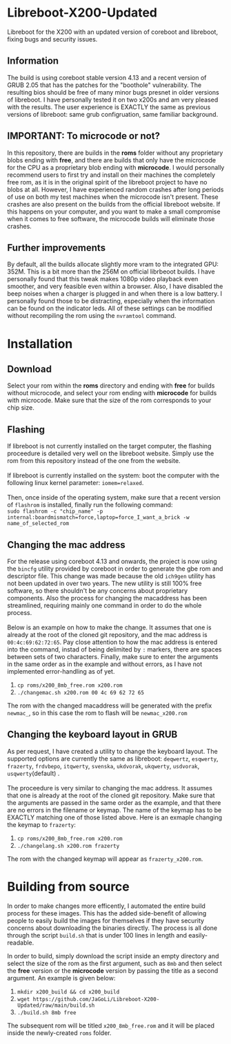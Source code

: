 # Libreboot-X200-Updated
Libreboot for the X200 with an updated version of coreboot and libreboot, fixing bugs and security issues.

## Information
The build is using coreboot stable version 4.13 and a recent version of GRUB 2.05 that has the patches for the "boothole" vulnerability. The resulting bios should be free of many minor bugs presnet in older versions of libreboot. I have personally tested it on two x200s and am very pleased with the results. The user experience is EXACTLY the same as previous versions of libreboot: same grub configruation, same familiar background.

## IMPORTANT: To microcode or not?
In this repository, there are builds in the **roms** folder without any proprietary blobs ending with **free**, and there are builds that only have the microcode for the CPU as a proprietary blob ending with **microcode**. I would personally recommend users to first try and install on their machines the completely free rom, as it is in the original spirit of the libreboot project to have no blobs at all. However, I have experienced random crashes after long periods of use on both my test machines when the microcode isn't present. These crashes are also present on the builds from the official libreboot website. If this happens on your computer, and you want to make a small compromise when it comes to free software, the microcode builds will eliminate those crashes.

## Further improvements
By default, all the builds allocate slightly more vram to the integrated GPU: 352M. This is a bit more than the 256M on official librbeoot builds. I have personally found that this tweak makes 1080p video playback even smoother, and very feasible even within a browser. Also, I have disabled the beep noises when a charger is plugged in and when there is a low battery. I personally found those to be distracting, especially when the information can be found on the indicator leds. All of these settings can be modified without recompiling the rom using the `nvramtool` command.

# Installation
## Download
Select your rom within the **roms** directory and ending with **free** for builds without microcode, and select your rom ending with **microcode** for builds with microcode. Make sure that the size of the rom corresponds to your chip size.
## Flashing
If libreboot is not currently installed on the target computer, the flashing proceedure is detailed very well on the libreboot website. Simply use the rom from this repository instead of the one from the website.<br><br>
If libreboot is currently installed on the system: boot the computer with the following linux kernel parameter: `iomem=relaxed`.<br><br>
Then, once inside of the operating system, make sure that a recent version of `flashrom` is installed, finally run the following command:<br>
`sudo flashrom -c "chip_name" -p internal:boardmismatch=force,laptop=force_I_want_a_brick -w name_of_selected_rom`
## Changing the mac address
For the release using coreboot 4.13 and onwards, the project is now using the `bincfg` utility provided by coreboot in order to generate the gbe rom and descriptor file. This change was made because the old `ich9gen` utility has not been updated in over two years. The new utility is still 100% free software, so there shouldn't be any concerns about proprietary components. Also the process for changing the macaddress has been streamlined, requiring mainly one command in order to do the whole process.<br> <br>
Below is an example on how to make the change. It assumes that one is already at the root of the cloned git repository, and the mac address is `00:4c:69:62:72:65`. Pay close attention to how the mac address is entered into the command, instad of being delimited by `:` markers, there are spaces between sets of two characters. Finally, make sure to enter the arguments in the same order as in the example and without errors, as I have not implemented error-handling as of yet. 
1. `cp roms/x200_8mb_free.rom x200.rom`
2. `./changemac.sh x200.rom 00 4c 69 62 72 65`

The rom with the changed macaddress will be generated with the prefix `newmac_`, so in this case the rom to flash will be `newmac_x200.rom`
## Changing the keyboard layout in GRUB
As per request, I have created a utility to change the keyboard layout. The supported options are currently the same as libreboot: `deqwertz`, `esqwerty`, `frazerty`, `frdvbepo`, `itqwerty`, `svenska`, `ukdvorak`, `ukqwerty`, `usdvorak`, `usqwerty`(default) . <br> <br>
The proceedure is very similar to changing the mac address. It assumes that one is already at the root of the cloned git repository. Make sure that the arguments are passed in the same order as the example, and that there are no errors in the filename or keymap. The name of the keymap has to be EXACTLY matching one of those listed above. Here is an exmaple changing the keymap to `frazerty`:
1. `cp roms/x200_8mb_free.rom x200.rom`
2. `./changelang.sh x200.rom frazerty`

The rom with the changed keymap will appear as `frazerty_x200.rom`.

# Building from source
In order to make changes more efficently, I automated the entire build process for these images. This has the added side-benefit of allowing people to easily build the images for themselves if they have security concerns about downloading the binaries directly. The process is all done through the script `build.sh` that is under 100 lines in length and easily-readable.

In order to build, simply download the script inside an empty directory and select the size of the rom as the first argument, such as `8mb` and then select the **free** version or the **microcode** version by passing the title as a second argument. An example is given below:<br>
1. `mkdir x200_build && cd x200_build`
2. `wget https://github.com/JaGoLi/Libreboot-X200-Updated/raw/main/build.sh`
3. `./build.sh 8mb free`

The subsequent rom will be titled `x200_8mb_free.rom` and it will be placed inside the newly-created `roms` folder.
